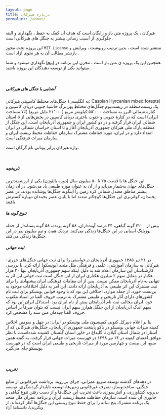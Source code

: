 ```yaml
---
layout: page
title: درباره هیرکان
permalink: /about/
---
```


 هیرکان ، یک پروژه متن باز و رایگان است که هدف آن کمک به حفظ ، نگهداری و البته جلوگیری از آسیب رسانی بیشتر به جنگل های هیرکانی است . 

این پروژه تحت مجوز ```MIT License``` منتشر شده است ، بدین ترتیب رونوشت ، ویرایش و بازنشر مطالب آن به هر نحوی آزاد است .

همچنین این یک پروژه ی متن باز است ، مخزن این برنامه در [اینجا][github-link]
نگهداری میشود و شما میتوانید یکی از توسعه دهندگان این پروژه باشید .


<br>
<h5>آشنایی با جنگل های هیرکانی</h5>
 جنگل‌های مختلط کاسپینی هیرکانی (به انگلیسی: Caspian Hyrcanian mixed forests) یک زیست‌منطقه در زیست‌بوم جنگل‌های مختلطِ پهن‌برگِ حاشیهٔ جنوبی دریای کاسپین و کناره شمالی البرز به مساحت ۵۵٬۰۰۰ کیلومتر مربع (۲۱٬۰۰۰ مایل مربع) (٪۷ مساحت ایران) است که در کتارهٔ جنوبی و جنوب باختری دریای کاسپین در بخش‌هایی از ۵ استان شمالی ایران قرار گرفته و در دو کشورِ ایران و جمهوری آذربایجان است. این جنگل از منطقه پارک ملی هیرکان جمهوری آذربایجان آغاز و تا استان خراسان شمالی در ایران امتداد دارد و در ایران، مورد حفاظت مشترک سازمان حفاظت محیط زیست ایران و سازمان میراث فرهنگی است.

واژه هیرکان برابر یونانی نام گرگان است. 

<br>
<h5>تاریخچه</h5>
این جنگل ها با قدمت ۲۵ تا ۵۰ میلیون سال (دوره پالئوژن) یکی از ارزشمندترین جنگل‌های جهان به‌شمار می‌آید و از آن به عنوان موزه طبیعی یاد می‌شود. در آن زمان بیشتر مناطق معتدل شمالی کره زمین را اینگونه جنگل‌ها پوشانده بودند. در عصر یخبندان، کواترنری این جنگل‌ها کوچکتر شدند اما با پایان عصر یخبندان دوباره گسترش یافتند

<br>
<h5>تنوع گونه ها</h5>
بیش از ۳۲۰۰ گونه گیاهی، ۴۴ درصد آوندداران، ۵۸ گونه پرنده، ۵۸ گونه پستاندار از جمله یوزپلنگ آسیایی در این جنگل‌ها زندگی می‌کنند. نزدیک هفت و نیم میلیون نفر در این جنگل‌ها زندگی می‌کنند.

<br>
<h5>ثبت جهانی</h5>
در ۲۱ تیر ۱۳۸۵ جمهوری آذربایجان درخواستی را برای ثبت جهانی جنگل‌های خزری-هیرکانی به سازمان آموزشی، علمی و فرهنگی ملل متحد (یونسکو) ارائه کرد. با بررسی کارشناسان این سازمان اعلام شد به دلیل اینکه سهم جمهوری آذربایجان تنها ۲۰ هزار هکتار در مقابل سهم ۲ میلیون هکتاری ایران از این جنگل است ثبت جهانی این اثر به تنهایی به نام آذربایجان ممکن نیست. پس از آن مقامات فرهنگی ایران پیشنهادی را برای ثبت مشترک این اثر طبیعی به آذربایجان ارائه دادند. این امر به دلیل اختلافات موجود به بن‌بست خورد. از جمله موارد، اختلافی این بود که با وجود قوانین یونسکو برای ثبت نام کشورهای دارای آثار تاریخی و طبیعی مشترک به ترتیب حروف الفبا در اسناد مکتوب خود، ایران مخالف ثبت نام آذربایجان پیش از نام ایران بود. استدلال ایران این بود که سهم اندک آذربایجان از این جنگل هم‌ارز سهم ایران نیست که بتوان صرفاً بر اساس حروف الفبا چیدمان متن سند را مشخص کرد. 

بنا بر اعلام دبیرکل کنونی کمیسیون ملی یونسکو در ایران: در چهل و سومین اجلاس کمیته میراث جهانی یونسکو در باکو پایتخت جمهوری آذربایجان، جنگل‌های هیرکانی که از آستارا در شمال استان گیلان تا گلیداغ در خاور استان گلستان کشیده شده‌است، با نظر موافق اعضای کمیته در ۱۴ تیر ۱۳۹۸ در فهرست میراث جهانی قرار گرفت. به گفته همین منبع، این بیست و چهارمین مورد از میراث تاریخی و طبیعی ایران است که در فهرست یونسکو جای می‌گیرد.

<br>
<h5>تخریب</h5>
در دهه‌های گذشته توسعه سریع عمرانی، چرای بی‌رویه، برداشت غیرقانونی از منابع جنگلی، ساخت‌و‌ساز، تصرف غیرقانونی زمین‌ها، توسعه ناپایدار گردشگری، توسعه بی‌رویه کشاورزی، و آتش‌سوزی باعث تخریب این جنگل‌ها و از دست رفتن تنوع گیاهی و جانوری آن شده است. سازمان حفاظت محیط زیست ایران و برنامه عمران ملل متحد یک برنامه مشترک پنج ساله را برای حفظ تنوع زیستی این جنگل‌ها آغاز کرده‌اند.

<span style="font-size:.8rem">
 از ویکی‌پدیا، دانشنامهٔ آزاد
</span>



[github-link]: https://github.com/hirkaan/hirkaan.github.io/